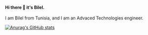 #### Hi there 👋 it's Bilel.

I am Bilel from Tunisia, and I am an Advaced Technologies engineer.

[![Anurag's GitHub stats](https://github-readme-stats.vercel.app/api?username=HEDFI-Bilel)](https://github.com/anuraghazra/github-readme-stats)
<!--
**HEDFI-Bilel/HEDFI-Bilel** is a ✨ _special_ ✨ repository because its `README.md` (this file) appears on your GitHub profile.

Here are some ideas to get you started:

- 🔭 I’m currently working on ...
- 🌱 I’m currently learning ...
- 👯 I’m looking to collaborate on ...
- 🤔 I’m looking for help with ...
- 💬 Ask me about ...
- 📫 How to reach me: ...
- 😄 Pronouns: ...
- ⚡ Fun fact: ...
-->
